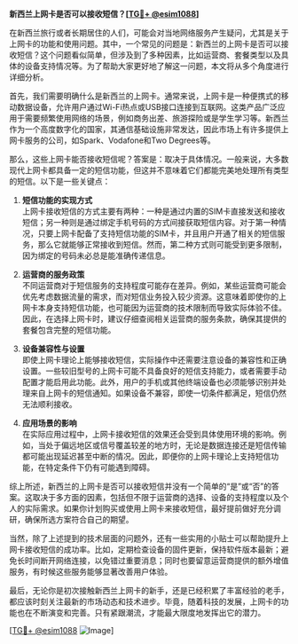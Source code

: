 **新西兰上网卡是否可以接收短信？[[TG💪+ @esim1088](https://t.me/s/esim1088)]**

在新西兰旅行或者长期居住的人们，可能会对当地网络服务产生疑问，尤其是关于上网卡的功能和使用问题。其中，一个常见的问题是：新西兰的上网卡是否可以接收短信？这个问题看似简单，但涉及到了多种因素，比如运营商、套餐类型以及具体的设备支持情况等。为了帮助大家更好地了解这一问题，本文将从多个角度进行详细分析。

首先，我们需要明确什么是新西兰的上网卡。通常来说，上网卡是一种便携式的移动数据设备，允许用户通过Wi-Fi热点或USB接口连接到互联网。这类产品广泛应用于需要频繁使用网络的场景，例如商务出差、旅游探险或是学生学习等。新西兰作为一个高度数字化的国家，其通信基础设施非常发达，因此市场上有许多提供上网卡服务的公司，如Spark、Vodafone和Two Degrees等。

那么，这些上网卡能否接收短信呢？答案是：取决于具体情况。一般来说，大多数现代上网卡都具备一定的短信功能，但这并不意味着它们都能完美地处理所有类型的短信。以下是一些关键点：

1. **短信功能的实现方式**  
   上网卡接收短信的方式主要有两种：一种是通过内置的SIM卡直接发送和接收短信；另一种则是通过绑定手机号码的方式间接获取短信内容。对于第一种情况，只要上网卡配备了支持短信功能的SIM卡，并且用户开通了相关的短信服务，那么它就能够正常接收到短信。然而，第二种方式则可能受到更多限制，因为绑定的号码未必总是能准确传递信息。

2. **运营商的服务政策**  
   不同运营商对于短信服务的支持程度可能存在差异。例如，某些运营商可能会优先考虑数据流量的需求，而对短信业务投入较少资源。这意味着即使你的上网卡本身支持短信功能，也可能因为运营商的技术限制而导致实际体验不佳。因此，在选择上网卡时，建议仔细查阅相关运营商的服务条款，确保其提供的套餐包含完整的短信功能。

3. **设备兼容性与设置**  
   即使上网卡理论上能够接收短信，实际操作中还需要注意设备的兼容性和正确设置。一些较旧型号的上网卡可能不具备良好的短信支持能力，或者需要手动配置才能启用此功能。此外，用户的手机或其他终端设备也必须能够识别并处理来自上网卡的短信通知。如果设备不兼容，即使一切条件都满足，短信仍然无法顺利接收。

4. **应用场景的影响**  
   在实际应用过程中，上网卡接收短信的效果还会受到具体使用环境的影响。例如，当处于偏远地区或信号覆盖较差的地方时，无论是数据连接还是短信传输都可能出现延迟甚至中断的情况。因此，即便你的上网卡理论上支持短信功能，在特定条件下仍有可能遇到障碍。

综上所述，新西兰的上网卡是否可以接收短信并没有一个简单的“是”或“否”的答案。这取决于多方面的因素，包括但不限于运营商的选择、设备的支持程度以及个人的实际需求。如果你计划购买或使用上网卡来接收短信，最好提前做好充分调研，确保所选方案符合自己的期望。

当然，除了上述提到的技术层面的问题外，还有一些实用的小贴士可以帮助提升上网卡接收短信的成功率。比如，定期检查设备的固件更新，保持软件版本最新；避免长时间断开网络连接，以免错过重要消息；同时也要留意运营商提供的额外增值服务，有时候这些服务能够显著改善用户体验。

最后，无论你是初次接触新西兰上网卡的新手，还是已经积累了丰富经验的老手，都应该时刻关注最新的市场动态和技术进步。毕竟，随着科技的发展，上网卡的功能也在不断演变和完善。只有紧跟潮流，才能最大限度地发挥出它的潜力。

[[TG💪+ @esim1088](https://t.me/s/esim1088) ![Image](https://i.postimg.cc/4NQfJmqS/Snipaste-2025-05-13-00-14-12.png)]